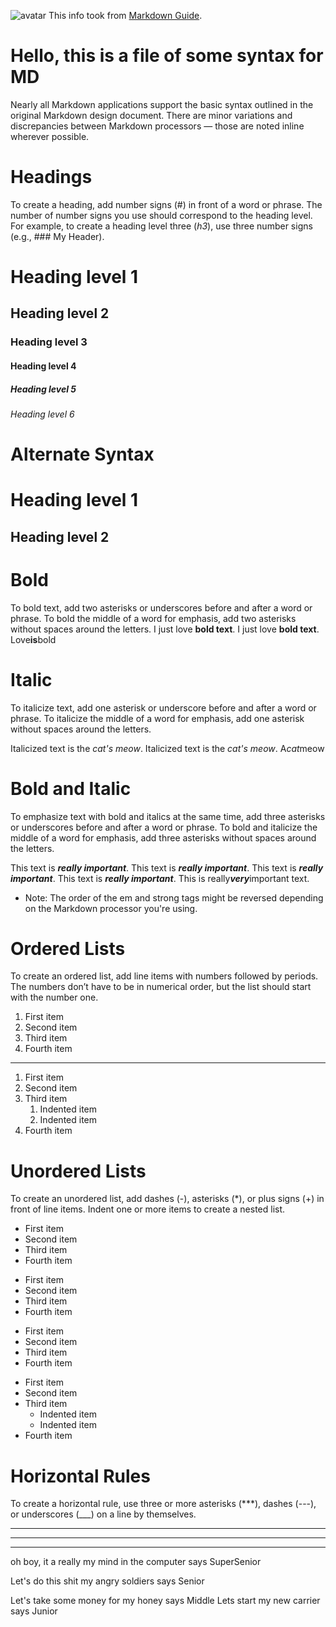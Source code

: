 ![avatar](https://content.jianguoyun.com/wp-content/uploads/2019/08/110057.jpg)
This info took from [Markdown Guide](https://www.markdownguide.org/basic-syntax/).
# Hello, this is a file of some syntax for MD

Nearly all Markdown applications support the basic syntax outlined in the original Markdown design document. There are minor variations and discrepancies between Markdown processors — those are noted inline wherever possible.

# Headings
To create a heading, add number signs (#) in front of a word or phrase. The number of number signs you use should correspond to the heading level. For example, to create a heading level three (*h3*), use three number signs (e.g., ### My Header).

# Heading level 1
## Heading level 2	
### Heading level 3
#### Heading level 4	
##### Heading level 5
###### Heading level 6


# Alternate Syntax

Heading level 1
===============	
Heading level 2
---------------  

  


# Bold

To bold text, add two asterisks or underscores before and after a word or phrase. To bold the middle of a word for emphasis, add two asterisks without spaces around the letters.
I just love **bold text**.
I just love __bold text__.
Love**is**bold

# Italic
To italicize text, add one asterisk or underscore before and after a word or phrase. To italicize the middle of a word for emphasis, add one asterisk without spaces around the letters.

Italicized text is the *cat's meow*.
Italicized text is the _cat's meow_.
A*cat*meow

# Bold and Italic
To emphasize text with bold and italics at the same time, add three asterisks or underscores before and after a word or phrase. To bold and italicize the middle of a word for emphasis, add three asterisks without spaces around the letters.

This text is ***really important***.
This text is ___really important___.
This text is __*really important*__.
This text is **_really important_**.
This is really***very***important text.

* Note: The order of the em and strong tags might be reversed depending on the Markdown processor you're using.
# Ordered Lists
To create an ordered list, add line items with numbers followed by periods. The numbers don’t have to be in numerical order, but the list should start with the number one.
1. First item
2. Second item
3. Third item
4. Fourth item  
---
1. First item
2. Second item
3. Third item
    1. Indented item
    2. Indented item
4. Fourth item
# Unordered Lists
To create an unordered list, add dashes (-), asterisks (*), or plus signs (+) in front of line items. Indent one or more items to create a nested list.
- First item
- Second item
- Third item
- Fourth item
* First item
* Second item
* Third item
* Fourth item
+ First item
+ Second item
+ Third item
+ Fourth item
- First item
- Second item
- Third item
    - Indented item
    - Indented item
- Fourth item

# Horizontal Rules
To create a horizontal rule, use three or more asterisks (***), dashes (---), or underscores (___) on a line by themselves.
***

---

_________________



oh boy, it a really my mind in the computer says SuperSenior


Let's do this  shit my angry soldiers says Senior

Let's take some money for my honey says Middle
Lets start my new carrier says Junior